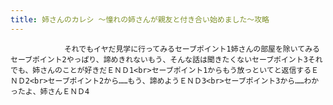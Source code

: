 ```yaml
---
title: 姉さんのカレシ ～憧れの姉さんが親友と付き合い始めました～攻略
---
```


                それでもイヤだ見学に行ってみるセーブポイント1姉さんの部屋を除いてみるセーブポイント2やっぱり、諦めきれないもう、そんな話は聞きたくないセーブポイント3それでも、姉さんのことが好きだＥＮＤ1<br>セーブポイント1からもう放っといてと返信するＥＮＤ2<br>セーブポイント2から……もう、諦めようＥＮＤ3<br>セーブポイント3から……わかったよ、姉さんＥＮＤ4
              
